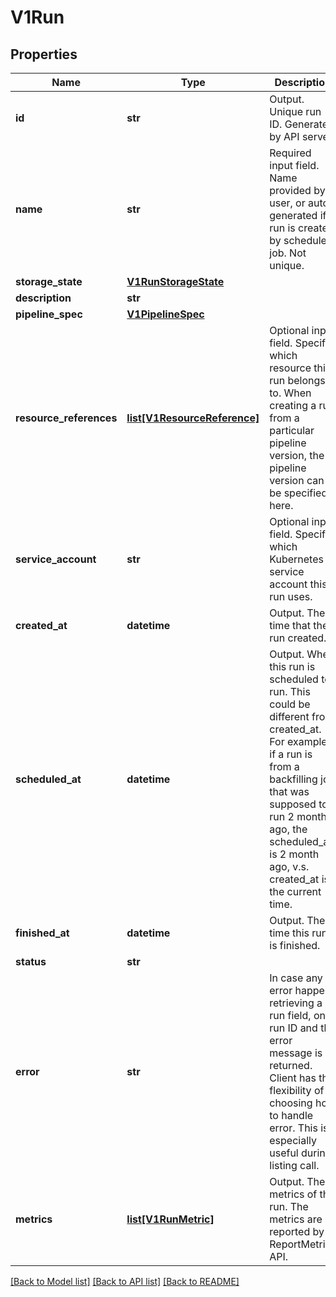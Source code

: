 # V1Run

## Properties
Name | Type | Description | Notes
------------ | ------------- | ------------- | -------------
**id** | **str** | Output. Unique run ID. Generated by API server. | [optional] 
**name** | **str** | Required input field. Name provided by user, or auto generated if run is created by scheduled job. Not unique. | [optional] 
**storage_state** | [**V1RunStorageState**](V1RunStorageState.md) |  | [optional] 
**description** | **str** |  | [optional] 
**pipeline_spec** | [**V1PipelineSpec**](V1PipelineSpec.md) |  | [optional] 
**resource_references** | [**list[V1ResourceReference]**](V1ResourceReference.md) | Optional input field. Specify which resource this run belongs to. When creating a run from a particular pipeline version, the pipeline version can be specified here. | [optional] 
**service_account** | **str** | Optional input field. Specify which Kubernetes service account this run uses. | [optional] 
**created_at** | **datetime** | Output. The time that the run created. | [optional] 
**scheduled_at** | **datetime** | Output. When this run is scheduled to run. This could be different from created_at. For example, if a run is from a backfilling job that was supposed to run 2 month ago, the scheduled_at is 2 month ago, v.s. created_at is the current time. | [optional] 
**finished_at** | **datetime** | Output. The time this run is finished. | [optional] 
**status** | **str** |  | [optional] 
**error** | **str** | In case any error happens retrieving a run field, only run ID and the error message is returned. Client has the flexibility of choosing how to handle error. This is especially useful during listing call. | [optional] 
**metrics** | [**list[V1RunMetric]**](V1RunMetric.md) | Output. The metrics of the run. The metrics are reported by ReportMetrics API. | [optional] 

[[Back to Model list]](../README.md#documentation-for-models) [[Back to API list]](../README.md#documentation-for-api-endpoints) [[Back to README]](../README.md)



